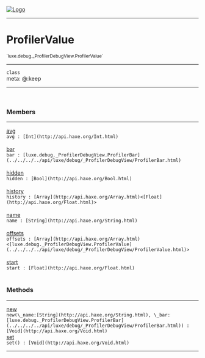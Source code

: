 
[![Logo](../../../../images/logo.png)](../../../../api/index.html)

---


<h1>ProfilerValue</h1>
<small>`luxe.debug._ProfilerDebugView.ProfilerValue`</small>



<hr/>

`class`<br/><span class="meta">
meta: @:keep</span>

<hr/>


&nbsp;
&nbsp;




<h3>Members</h3> <hr/><span class="member apipage">
                <a name="avg"><a class="lift" href="#avg">avg</a></a><div class="clear"></div>
                <code class="signature apipage">avg : [Int](http://api.haxe.org/Int.html)</code><br/></span>
            <span class="small_desc_flat"></span><br/><span class="member apipage">
                <a name="bar"><a class="lift" href="#bar">bar</a></a><div class="clear"></div>
                <code class="signature apipage">bar : [luxe.debug._ProfilerDebugView.ProfilerBar](../../../../api/luxe/debug/_ProfilerDebugView/ProfilerBar.html)</code><br/></span>
            <span class="small_desc_flat"></span><br/><span class="member apipage">
                <a name="hidden"><a class="lift" href="#hidden">hidden</a></a><div class="clear"></div>
                <code class="signature apipage">hidden : [Bool](http://api.haxe.org/Bool.html)</code><br/></span>
            <span class="small_desc_flat"></span><br/><span class="member apipage">
                <a name="history"><a class="lift" href="#history">history</a></a><div class="clear"></div>
                <code class="signature apipage">history : [Array](http://api.haxe.org/Array.html)&lt;[Float](http://api.haxe.org/Float.html)&gt;</code><br/></span>
            <span class="small_desc_flat"></span><br/><span class="member apipage">
                <a name="name"><a class="lift" href="#name">name</a></a><div class="clear"></div>
                <code class="signature apipage">name : [String](http://api.haxe.org/String.html)</code><br/></span>
            <span class="small_desc_flat"></span><br/><span class="member apipage">
                <a name="offsets"><a class="lift" href="#offsets">offsets</a></a><div class="clear"></div>
                <code class="signature apipage">offsets : [Array](http://api.haxe.org/Array.html)&lt;[luxe.debug._ProfilerDebugView.ProfilerValue](../../../../api/luxe/debug/_ProfilerDebugView/ProfilerValue.html)&gt;</code><br/></span>
            <span class="small_desc_flat"></span><br/><span class="member apipage">
                <a name="start"><a class="lift" href="#start">start</a></a><div class="clear"></div>
                <code class="signature apipage">start : [Float](http://api.haxe.org/Float.html)</code><br/></span>
            <span class="small_desc_flat"></span><br/>


<h3>Methods</h3> <hr/><span class="method apipage">
            <a name="new"><a class="lift" href="#new">new</a></a><div class="clear"></div>
            <code class="signature apipage">new(\_name:[String](http://api.haxe.org/String.html)<span></span>, \_bar:[luxe.debug._ProfilerDebugView.ProfilerBar](../../../../api/luxe/debug/_ProfilerDebugView/ProfilerBar.html)<span></span>) : [Void](http://api.haxe.org/Void.html)</code><br/><span class="small_desc_flat"></span>


</span>
<span class="method apipage">
            <a name="set"><a class="lift" href="#set">set</a></a><div class="clear"></div>
            <code class="signature apipage">set() : [Void](http://api.haxe.org/Void.html)</code><br/><span class="small_desc_flat"></span>


</span>



<hr/>

&nbsp;
&nbsp;
&nbsp;
&nbsp;